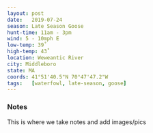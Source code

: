 ```yaml
---
layout: post
date:   2019-07-24
season: Late Season Goose
hunt-time: 11am - 3pm
wind: 5 - 10mph E
low-temp: 39˚
high-temp: 43˚
location: Weweantic River
city: Middleboro
state: MA
coords: 41°51'40.5"N 70°47'47.2"W
tags:   [waterfowl, late-season, goose]
---
```


### Notes

This is where we take notes and add images/pics
